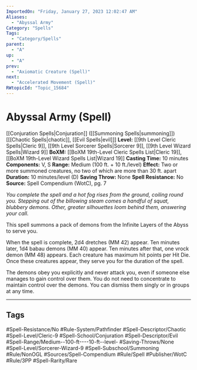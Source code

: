 ```yaml
---
ImportedOn: "Friday, January 27, 2023 12:02:47 AM"
Aliases:
  - "Abyssal Army"
Category: "Spells"
Tags:
  - "Category/Spells"
parent:
  - "A"
up:
  - "A"
prev:
  - "Axiomatic Creature (Spell)"
next:
  - "Accelerated Movement (Spell)"
RWtopicId: "Topic_15684"
---
```

# Abyssal Army (Spell)

[[Conjuration Spells|Conjuration]] ([[Summoning Spells|summoning]]) \[[[Chaotic Spells|chaotic]], [[Evil Spells|evil]]]
**Level:** [[9th Level Cleric Spells|Cleric 9]], [[9th Level Sorcerer Spells|Sorcerer 9]], [[9th Level Wizard Spells|Wizard 9]]
**BoXM:** [[BoXM 19th-Level Cleric Spells List|Cleric 19]], [[BoXM 19th-Level Wizard Spells List|Wizard 19]]
**Casting Time:** 10 minutes
**Components:** V, S
**Range:** Medium (100 ft. + 10 ft./level)
**Effect:** Two or more summoned creatures, no two of which are more than 30 ft. apart
**Duration:** 10 minutes/level (D)
**Saving Throw:** None
**Spell Resistance:** No
**Source:** Spell Compendium (WotC), pg. 7

*You complete the spell and a hot fog rises from the ground, coiling round you. Stepping out of the billowing steam comes a handful of squat, blubbery demons. Other, greater silhouettes loom behind them, answering your call.*

This spell summons a pack of demons from the Infinite Layers of the Abyss to serve you.

When the spell is complete, 2d4 dretches (MM 42) appear. Ten minutes later, 1d4 babau demons (MM 40) appear. Ten minutes after that, one vrock demon (MM 48) appears. Each creature has maximum hit points per Hit Die. Once these creatures appear, they serve you for the duration of the spell.

The demons obey you explicitly and never attack you, even if someone else manages to gain control over them. You do not need to concentrate to maintain control over the demons. You can dismiss them singly or in groups at any time.

---
## Tags
#Spell-Resistance/No #Rule-System/Pathfinder #Spell-Descriptor/Chaotic #Spell-Level/Cleric-9 #Spell-School/Conjuration #Spell-Descriptor/Evil #Spell-Range/Medium--100-ft----10-ft--level- #Saving-Throws/None #Spell-Level/Sorcerer-Wizard-9 #Spell-Subschool/Summoning #Rule/NonOGL #Sources/Spell-Compendium #Rule/Spell #Publisher/WotC #Rule/3PP #Spell-Rarity/Rare


